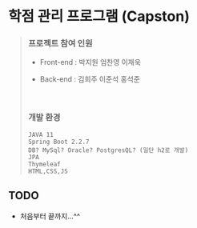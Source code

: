 # 학점 관리 프로그램 (Capston)

> ### 프로젝트 참여 인원
>
> - Front-end : 박지원 엄찬영 이재욱
>
> - Back-end  : 김희주 이준석 홍석준
>
> <br>
>
> ### 개발 환경
>
> ```
> JAVA 11
> Spring Boot 2.2.7
> DB? MySql? Oracle? PostgresQL? (일단 h2로 개발) 
> JPA
> Thymeleaf
> HTML,CSS,JS
> ```



## TODO

- 처음부터 끝까지...^^

